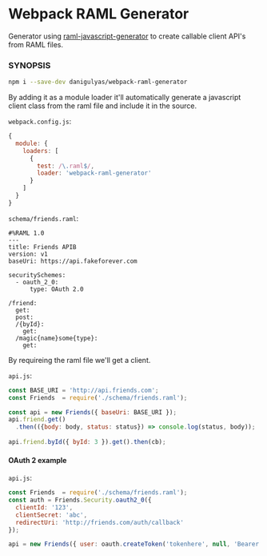 # Webpack RAML Generator

Generator using [raml-javascript-generator](https://github.com/danigulyas/webpack-raml-generator) to create callable client API's from RAML files.

### SYNOPSIS

```bash
npm i --save-dev danigulyas/webpack-raml-generator
```

By adding it as a module loader it'll automatically generate a javascript client class from the raml file and include it in the source.

`webpack.config.js`:
```javascript
{
  module: {
    loaders: [
	  {
        test: /\.raml$/,
        loader: 'webpack-raml-generator'
      }
	]
  }
}
```

`schema/friends.raml`:
```raml
#%RAML 1.0
---
title: Friends APIB
version: v1
baseUri: https://api.fakeforever.com

securitySchemes:
  - oauth_2_0:
      type: OAuth 2.0

/friend:
  get:
  post:
  /{byId}:
    get:
  /magic{name}some{type}:
    get:
```

By requireing the raml file we'll get a client.

`api.js`:
```javascript
const BASE_URI = 'http://api.friends.com'; 
const Friends  = require('./schema/friends.raml');

const api = new Friends({ baseUri: BASE_URI });
api.friend.get()
  .then(({body: body, status: status}) => console.log(status, body));
  
api.friend.byId({ byId: 3 }).get().then(cb); 
```


#### OAuth 2 example

`api.js`:
```javascript
const Friends  = require('./schema/friends.raml');
const auth = Friends.Security.oauth2_0({
  clientId: '123',
  clientSecret: 'abc',
  redirectUri: 'http://friends.com/auth/callback'
});

api = new Friends({ user: oauth.createToken('tokenhere', null, 'Bearer') });
```
